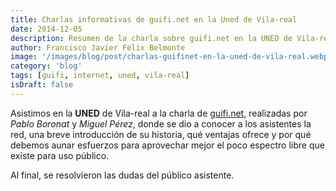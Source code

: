 ```yaml
---
title: Charlas informativas de guifi.net en la Uned de Vila-real
date: 2014-12-05
description: Resumen de la charla sobre guifi.net en la UNED de Vila-real, destacando su historia, ventajas y la importancia de optimizar el espectro libre para uso público.
author: Francisco Javier Félix Belmonte
image: '/images/blog/post/charlas-guifinet-en-la-uned-de-vila-real.webp'
category: 'blog'
tags: [guifi, internet, uned, vila-real]
isDraft: false
---
```


Asistimos en la **UNED** de Vila-real a la charla de [guifi.net](https://guifi.net), realizadas por *Pablo Boronat* y *Miguel Pérez*, donde se dio a conocer a los asistentes la red, una breve introducción de su historia, qué ventajas ofrece y por qué debemos aunar esfuerzos para aprovechar mejor el poco espectro libre que existe para uso público.

Al final, se resolvieron las dudas del público asistente.
